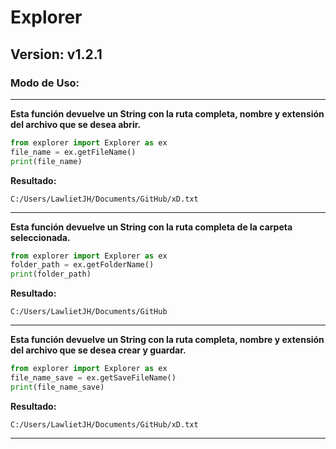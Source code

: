 # Explorer
## Version: v1.2.1

### Modo de Uso:
---
__Esta función devuelve un String con la ruta completa, nombre y extensión del archivo que se desea abrir.__
```python
from explorer import Explorer as ex
file_name = ex.getFileName()
print(file_name)
```
__Resultado:__
```ms
C:/Users/LawlietJH/Documents/GitHub/xD.txt
```
---
__Esta función devuelve un String con la ruta completa de la carpeta seleccionada.__
```python
from explorer import Explorer as ex
folder_path = ex.getFolderName()
print(folder_path)
```
__Resultado:__
```ms
C:/Users/LawlietJH/Documents/GitHub
```
---
__Esta función devuelve un String con la ruta completa, nombre y extensión del archivo que se desea crear y guardar.__
```python
from explorer import Explorer as ex
file_name_save = ex.getSaveFileName()
print(file_name_save)
```
__Resultado:__
```ms
C:/Users/LawlietJH/Documents/GitHub/xD.txt
```
---
